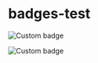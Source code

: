 # badges-test

![Custom badge](https://img.shields.io/endpoint?url=https%3A%2F%2Fjaviermonton.github.io%2Fbadges-test%2Frepo1.json)

![Custom badge](https://img.shields.io/endpoint?url=https%3A%2F%2Fjaviermonton.github.io%2Fbadges-test%2Frepo2.json)